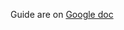 Guide are on [Google doc](https://docs.google.com/document/d/1pL-VZ0MgFpuSirIGnvTSo9S--4PLqB1SJiX2nLoS0Ww)